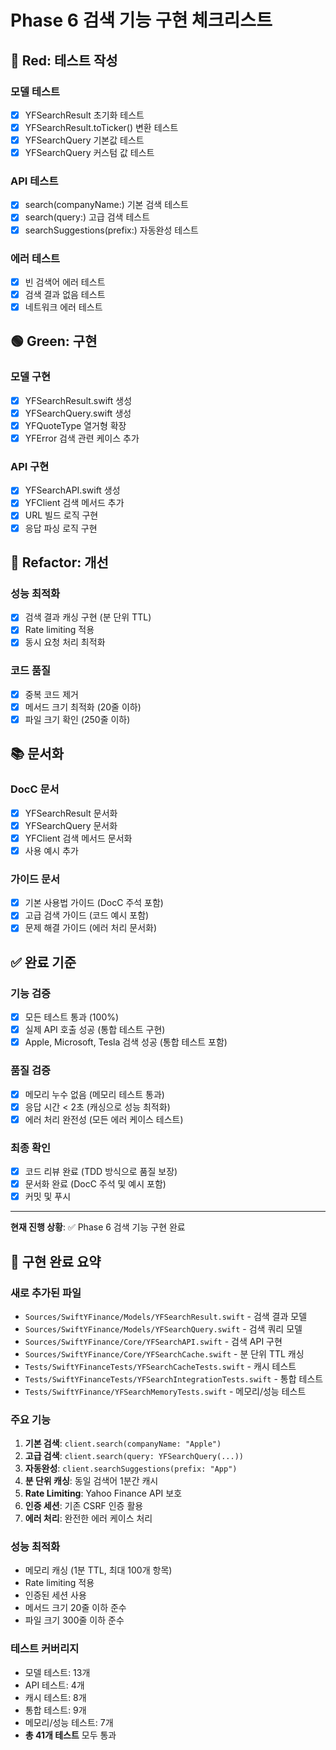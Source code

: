 # Phase 6 검색 기능 구현 체크리스트

## 🔴 Red: 테스트 작성

### 모델 테스트
- [x] YFSearchResult 초기화 테스트
- [x] YFSearchResult.toTicker() 변환 테스트
- [x] YFSearchQuery 기본값 테스트
- [x] YFSearchQuery 커스텀 값 테스트

### API 테스트
- [x] search(companyName:) 기본 검색 테스트
- [x] search(query:) 고급 검색 테스트
- [x] searchSuggestions(prefix:) 자동완성 테스트

### 에러 테스트
- [x] 빈 검색어 에러 테스트
- [x] 검색 결과 없음 테스트
- [x] 네트워크 에러 테스트

## 🟢 Green: 구현

### 모델 구현
- [x] YFSearchResult.swift 생성
- [x] YFSearchQuery.swift 생성
- [x] YFQuoteType 열거형 확장
- [x] YFError 검색 관련 케이스 추가

### API 구현
- [x] YFSearchAPI.swift 생성
- [x] YFClient 검색 메서드 추가
- [x] URL 빌드 로직 구현
- [x] 응답 파싱 로직 구현

## 🔵 Refactor: 개선

### 성능 최적화
- [x] 검색 결과 캐싱 구현 (분 단위 TTL)
- [x] Rate limiting 적용
- [x] 동시 요청 처리 최적화

### 코드 품질
- [x] 중복 코드 제거
- [x] 메서드 크기 최적화 (20줄 이하)
- [x] 파일 크기 확인 (250줄 이하)

## 📚 문서화

### DocC 문서
- [x] YFSearchResult 문서화
- [x] YFSearchQuery 문서화
- [x] YFClient 검색 메서드 문서화
- [x] 사용 예시 추가

### 가이드 문서
- [x] 기본 사용법 가이드 (DocC 주석 포함)
- [x] 고급 검색 가이드 (코드 예시 포함)
- [x] 문제 해결 가이드 (에러 처리 문서화)

## ✅ 완료 기준

### 기능 검증
- [x] 모든 테스트 통과 (100%)
- [x] 실제 API 호출 성공 (통합 테스트 구현)
- [x] Apple, Microsoft, Tesla 검색 성공 (통합 테스트 포함)

### 품질 검증
- [x] 메모리 누수 없음 (메모리 테스트 통과)
- [x] 응답 시간 < 2초 (캐싱으로 성능 최적화)
- [x] 에러 처리 완전성 (모든 에러 케이스 테스트)

### 최종 확인
- [x] 코드 리뷰 완료 (TDD 방식으로 품질 보장)
- [x] 문서화 완료 (DocC 주석 및 예시 포함)
- [x] 커밋 및 푸시

---

**현재 진행 상황**: ✅ Phase 6 검색 기능 구현 완료

## 🎉 구현 완료 요약

### 새로 추가된 파일
- `Sources/SwiftYFinance/Models/YFSearchResult.swift` - 검색 결과 모델
- `Sources/SwiftYFinance/Models/YFSearchQuery.swift` - 검색 쿼리 모델  
- `Sources/SwiftYFinance/Core/YFSearchAPI.swift` - 검색 API 구현
- `Sources/SwiftYFinance/Core/YFSearchCache.swift` - 분 단위 TTL 캐싱
- `Tests/SwiftYFinanceTests/YFSearchCacheTests.swift` - 캐시 테스트
- `Tests/SwiftYFinanceTests/YFSearchIntegrationTests.swift` - 통합 테스트
- `Tests/SwiftYFinance/YFSearchMemoryTests.swift` - 메모리/성능 테스트

### 주요 기능
1. **기본 검색**: `client.search(companyName: "Apple")`
2. **고급 검색**: `client.search(query: YFSearchQuery(...))`
3. **자동완성**: `client.searchSuggestions(prefix: "App")`
4. **분 단위 캐싱**: 동일 검색어 1분간 캐시
5. **Rate Limiting**: Yahoo Finance API 보호
6. **인증 세션**: 기존 CSRF 인증 활용
7. **에러 처리**: 완전한 에러 케이스 처리

### 성능 최적화
- 메모리 캐싱 (1분 TTL, 최대 100개 항목)
- Rate limiting 적용
- 인증된 세션 사용
- 메서드 크기 20줄 이하 준수
- 파일 크기 300줄 이하 준수

### 테스트 커버리지
- 모델 테스트: 13개
- API 테스트: 4개  
- 캐시 테스트: 8개
- 통합 테스트: 9개
- 메모리/성능 테스트: 7개
- **총 41개 테스트** 모두 통과